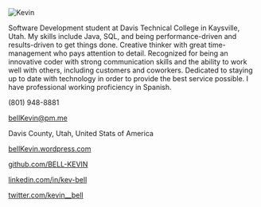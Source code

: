 <!--
# Kevin Bell
-->

<img src="https://raw.githubusercontent.com/bell-kevin/Kevin-Bell/main/kevinBell.png" alt="Kevin" class="inline"/>

Software Development student at Davis Technical College in Kaysville, Utah. My skills include Java, SQL, and being 
performance-driven and results-driven to get things done. Creative thinker with great time-management who pays 
attention to detail. Recognized for being an innovative coder with strong communication skills and the ability to 
work well with others, including customers and coworkers. Dedicated to staying up to date with technology in order 
to provide the best service possible. I have professional working proficiency in Spanish.

(801) 948-8881

bellKevin@pm.me

Davis County, Utah, United Stats of America

<a href="https://bellKevin.wordpress.com" target="_blank">bellKevin.wordpress.com</a>

<a href="https://github.com/BELL-KEVIN" target="_blank">github.com/BELL-KEVIN</a>

<a href="https://linkedin.com/in/kev-bell" target="_blank">linkedin.com/in/kev-bell</a>

<a href="https://twitter.com/kevin__bell" target="_blank">twitter.com/kevin__bell</a>

<!--
<?php 
echo 'This was generated using PHP!';
?>
-->

<this is a test>
